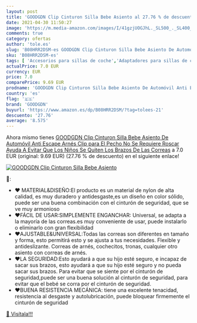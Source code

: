 ```yaml
---
layout: post
title: 'GOODGDN Clip Cinturon Silla Bebe Asiento al 27.76 % de descuento'
date: 2021-04-30 11:50:27
image: 'https://m.media-amazon.com/images/I/41gzjUOGJhL._SL500_._SL400_.jpg'
comments: true
category: ofertas
author: 'tole.es'
slug: 'B08HRR2DSM-es GOODGDN Clip Cinturon Silla Bebe Asiento De Automóvil Anti...'
sku: 'B08HRR2DSM-es'
tags: [ 'Accesorios para sillas de coche','Adaptadores para sillas de coche','Bebé','Sillas de coche y accesorios','bebe','goodgdn', ]
actualPrice: 7.0 EUR
currency: EUR
price: 7.0
comparePrice: 9.69 EUR
prodname: 'GOODGDN Clip Cinturon Silla Bebe Asiento De Automóvil Anti Escape Arnés Clip para El Pecho No Se Requiere Roscar Ayuda A Evitar Que Los Niños Se Quiten Los Brazos De Las Correas'
country: 'es'
flag: '🇪🇸'
brand: 'GOODGDN'
buyurl: 'https://www.amazon.es/dp/B08HRR2DSM/?tag=tolees-21'
descuento: '27.76'
average: '8.575'
---
```


Ahora mismo tienes [GOODGDN Clip Cinturon Silla Bebe Asiento De Automóvil Anti Escape Arnés Clip para El Pecho No Se Requiere Roscar Ayuda A Evitar Que Los Niños Se Quiten Los Brazos De Las Correas](https://www.amazon.es/dp/B08HRR2DSM/?tag=tolees-21) a 7.0 EUR (original: 9.69 EUR) (27.76 %  de descuento) en el siguiente enlace!

[![GOODGDN Clip Cinturon Silla Bebe Asiento](https://m.media-amazon.com/images/I/41gzjUOGJhL._SL500_._SL400_.jpg)](https://www.amazon.es/dp/B08HRR2DSM/?tag=tolees-21)

🔎:

- ❤ MATERIAL&DISEÑO:El producto es un material de nylon de alta calidad, es muy duradero y antidesgaste,es un diseño en color sólido, puede ser una buena combinación con el cinturón de seguridad, que se ve muy armonioso
- ❤FÁCIL DE USAR:SIMPLEMENTE ENGANCHAR: Universal, se adapta a la mayoría de las correas.es muy conveniente de usar, puede instalarlo o eliminarlo con gran flexibilidad
- ❤AJUSTABLE&UNIVERSAL:Todas las correas son diferentes en tamaño y forma, esto permitirá esto y se ajusta a tus necesidades. Flexible y antideslizante. Correas de arnés, cochecitos, tronas, cualquier otro asiento con correas de arnés.
- ❤LA SEGURIDAD:Esto ayudará a que su hijo esté seguro, e incapaz de sacar sus brazos, esto ayudará a que su hijo esté seguro y no pueda sacar sus brazos. Para evitar que se siente por el cinturón de seguridad,puede ser una buena solución al cinturón de seguridad, para evitar que el bebé se corra por el cinturón de seguridad.
- ❤BUENA RESISTENCIA MECÁNICA: tiene una excelente tenacidad, resistencia al desgaste y autolubricación, puede bloquear firmemente el cinturón de seguridad

[🛒 Visítala!!!](https://www.amazon.es/dp/B08HRR2DSM/?tag=tolees-21)
